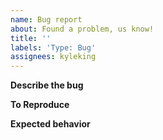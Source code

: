 ```yaml
---
name: Bug report
about: Found a problem, us know!
title: ''
labels: 'Type: Bug'
assignees: kyleking
---
```


**Describe the bug**
<!-- Describe the bug and any other relevant information, such as: `copier_template_tester` version, Operating System Type and Version (MacOS 13.2 vs. Window 8), etc.  -->

**To Reproduce**
<!-- What steps or code snippets can allow someone else to replicate the issue -->

**Expected behavior**
<!-- What did you expect? -->
